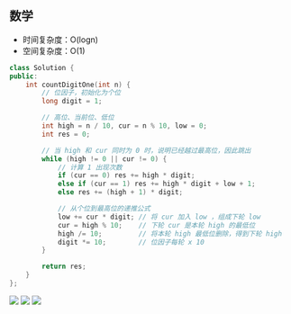 ## 数学

- 时间复杂度：O(logn)
- 空间复杂度：O(1)

```c++
class Solution {
public:
    int countDigitOne(int n) {
        // 位因子，初始化为个位
        long digit = 1;

        // 高位、当前位、低位
        int high = n / 10, cur = n % 10, low = 0;
        int res = 0;

        // 当 high 和 cur 同时为 0 时，说明已经越过最高位，因此跳出
        while (high != 0 || cur != 0) {
            // 计算 1 出现次数
            if (cur == 0) res += high * digit;
            else if (cur == 1) res += high * digit + low + 1;
            else res += (high + 1) * digit;

            // 从个位到最高位的递推公式
            low += cur * digit; // 将 cur 加入 low ，组成下轮 low
            cur = high % 10;    // 下轮 cur 是本轮 high 的最低位
            high /= 10;         // 将本轮 high 最低位删除，得到下轮 high
            digit *= 10;        // 位因子每轮 x 10
        }

        return res;
    }
};
```

![](https://pic.leetcode-cn.com/78e60b6c2ada7434ba69643047758e113fa732815f7c53791271c5e0f123687c-Picture1.png)
![](https://pic.leetcode-cn.com/58c7e6472155b49923b48daac10bd438b68e9504690cf45d5e739f3a8cb9cee1-Picture2.png)
![](https://pic.leetcode-cn.com/0e51d37b434ef0ad93882cdcb832f867e18b872833c0c360ad4580eb9ed4aeda-Picture3.png)

